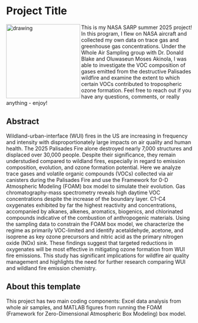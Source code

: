 # Project Title
<img align = "left" src="https://science.nasa.gov/wp-content/uploads/2023/11/sarp-patch.jpeg?w=1280&format=webp" alt="drawing" width="200"/>This is my NASA SARP summer 2025 project! In this program, I flew on NASA aircraft and collected my own data on trace gas and greenhouse gas concentrations. Under the Whole Air Sampling group with Dr. Donald Blake and Oluwaseun Moses Akinola, I was able to investigate the VOC composition of gases emitted from the destructive Palisades wildfire and examine the extent to which certain VOCs contributed to tropospheric ozone formation. Feel free to reach out if you have any questions, comments, or really anything - enjoy! 

## Abstract
Wildland-urban-interface (WUI) fires in the US are increasing in frequency and intensity with disproportionately large impacts on air quality and human health. The 2025 Palisades Fire alone destroyed nearly 7,000 structures and displaced over 30,000 people. Despite their significance, they remain understudied compared to wildland fires, especially in regard to emission composition, evolution, and ozone formation potential. Here we analyze trace gases and volatile organic compounds (VOCs) collected via air canisters during the Palisades Fire and use the Framework for 0-D Atmospheric Modeling (FOAM) box model to simulate their evolution. Gas chromatography-mass spectrometry reveals high daytime VOC concentrations despite the increase of the boundary layer. C1-C4 oxygenates exhibited by far the highest reactivity and concentrations, accompanied by alkanes, alkenes, aromatics, biogenics, and chlorinated compounds indicative of the combustion of anthropogenic materials. Using the sampling data to constrain the FOAM box model, we characterize the regime as primarily VOC-limited and identify acetaldehyde, acetone, and isoprene as key ozone precursors and nitric acid as the primary nitrogen oxide (NOx) sink. These findings suggest that targeted reductions in oxygenates will be most effective in mitigating ozone formation from WUI fire emissions. This study has significant implications for wildfire air quality management and highlights the need for further research comparing WUI and wildland fire emission chemistry. 

## About this template

This project has two main coding components: Excel data analysis from whole air samples, and MATLAB figures from running the FOAM (Framework for Zero-Dimensional Atmospheric Box Modeling) box model. 
